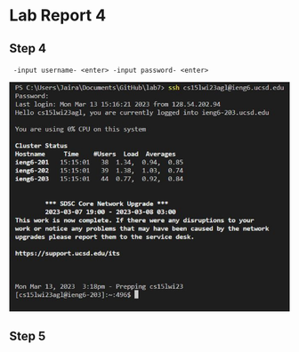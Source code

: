 # **Lab Report 4**

## **Step 4**

` -input username- <enter> -input password- <enter>`

![Image](https://github.com/jcaylao/Lab-Report-4/blob/main/step4.JPG?raw=true)

## **Step 5**


